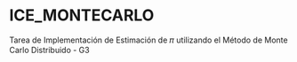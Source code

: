 # ICE_MONTECARLO
Tarea de Implementación de Estimación de 𝜋 utilizando el Método de Monte Carlo Distribuido - G3
